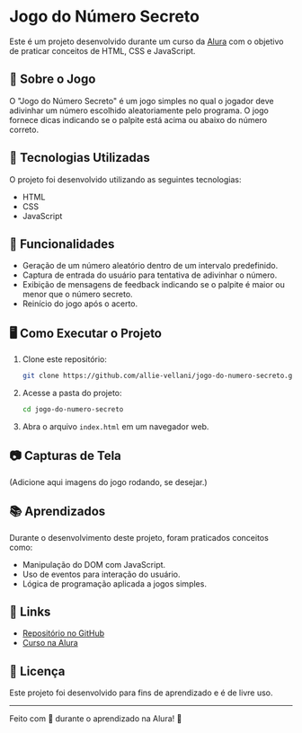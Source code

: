 # Jogo do Número Secreto

Este é um projeto desenvolvido durante um curso da [Alura](https://www.alura.com.br/) com o objetivo de praticar conceitos de HTML, CSS e JavaScript.

## 🎯 Sobre o Jogo
O "Jogo do Número Secreto" é um jogo simples no qual o jogador deve adivinhar um número escolhido aleatoriamente pelo programa. O jogo fornece dicas indicando se o palpite está acima ou abaixo do número correto.

## 🚀 Tecnologias Utilizadas
O projeto foi desenvolvido utilizando as seguintes tecnologias:
- HTML
- CSS
- JavaScript

## 📌 Funcionalidades
- Geração de um número aleatório dentro de um intervalo predefinido.
- Captura de entrada do usuário para tentativa de adivinhar o número.
- Exibição de mensagens de feedback indicando se o palpite é maior ou menor que o número secreto.
- Reinício do jogo após o acerto.

## 🖥️ Como Executar o Projeto
1. Clone este repositório:
   ```bash
   git clone https://github.com/allie-vellani/jogo-do-numero-secreto.git
   ```
2. Acesse a pasta do projeto:
   ```bash
   cd jogo-do-numero-secreto
   ```
3. Abra o arquivo `index.html` em um navegador web.

## 📷 Capturas de Tela
(Adicione aqui imagens do jogo rodando, se desejar.)

## 📚 Aprendizados
Durante o desenvolvimento deste projeto, foram praticados conceitos como:
- Manipulação do DOM com JavaScript.
- Uso de eventos para interação do usuário.
- Lógica de programação aplicada a jogos simples.

## 🔗 Links
- [Repositório no GitHub](https://github.com/allie-vellani/jogo-do-numero-secreto)
- [Curso na Alura](https://www.alura.com.br/)

## 📄 Licença
Este projeto foi desenvolvido para fins de aprendizado e é de livre uso.

---
Feito com 💙 durante o aprendizado na Alura! 🚀

